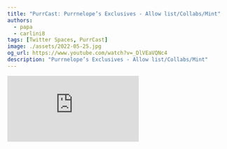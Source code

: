 ```yaml
---
title: "PurrCast: Purrnelope’s Exclusives - Allow list/Collabs/Mint"
authors:
  - papa
  - carlini8
tags: [Twitter Spaces, PurrCast]
image: ./assets/2022-05-25.jpg
og_url: https://www.youtube.com/watch?v=_DlVEaVQNc4
description: "Purrnelope’s Exclusives - Allow list/Collabs/Mint"
---
```


<iframe src="https://www.youtube.com/embed/_DlVEaVQNc4" title="YouTube video player" frameborder="0" allow="accelerometer; autoplay; clipboard-write; encrypted-media; gyroscope; picture-in-picture" allowFullScreen></iframe>

<!--truncate-->
